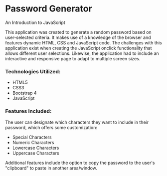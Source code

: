 # Password Generator
An Introduction to JavaScript

This application was created to generate a random password based on user-selected criteria.  It makes use of a knowledge of the browser and features dynamic HTML, CSS and JavaScript code.  The challenges with this application exist when creating the JavaScript onclick functionality that allows different user selections.  Likewise, the application had to include an interactive and responsive page to adapt to multiple screen sizes.

### Technologies Utilized:
* HTML5
* CSS3
* Bootstrap 4
* JavaScript

### Features Included:

The user can designate which characters they want to include in their password, which offers some customization:

- Special Characters
- Numeric Characters
- Lowercase Characters
- Uppercase Characters

Additional features include the option to copy the password to the user's "clipboard" to paste in another area/window.

